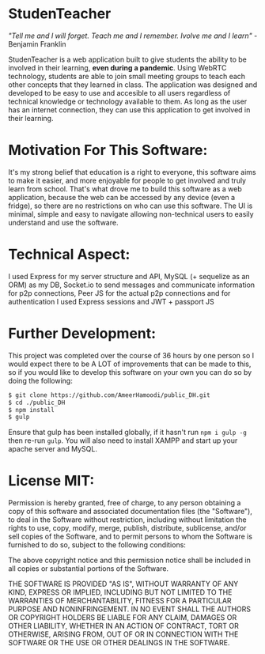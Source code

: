 # StudenTeacher
*"Tell me and I will forget. Teach me and I remember. Ivolve me and I learn"* - Benjamin Franklin

StudenTeacher is a web application built to give students the ability to be involved in their learning, **even during a pandemic**. Using WebRTC technology, students are able to join small meeting groups to teach each other concepts that they learned in class. The application was designed and developed to be easy to use and accesible to all users regardless of technical knowledge or technology available to them. As long as the user has an internet connection, they can use this application to get involved in their learning. 

# Motivation For This Software:
It's my strong belief that education is a right to everyone, this software aims to make it easier, and more enjoyable for people to get involved and truly learn from school. That's what drove me to build this software as a web application, because the web can be accessed by any device (even a fridge), so there are no restrictions on who can use this software. The UI is minimal, simple and easy to navigate allowing non-technical users to easily understand and use the software.

# Technical Aspect:
I used Express for my server structure and API, MySQL (+ sequelize as an ORM) as my DB, Socket.io to send messages and communicate information for p2p connections, Peer JS for the actual p2p connections and for authentication I used Express sessions and JWT + passport JS

# Further Development:
This project was completed over the course of 36 hours by one person so I would expect there to be A LOT of improvements that can be made to this, so if you would like to develop this software on your own you can do so by doing the following:

```bash
$ git clone https://github.com/AmeerHamoodi/public_DH.git
$ cd ./public_DH
$ npm install
$ gulp
```
Ensure that gulp has been installed globally, if it hasn't run `npm i gulp -g` then re-run `gulp`. You will also need to install XAMPP and start up your apache server and MySQL.






# License MIT:

Permission is hereby granted, free of charge, to any person obtaining a copy of this software and associated documentation files (the "Software"), to deal in the Software without restriction, including without limitation the rights to use, copy, modify, merge, publish, distribute, sublicense, and/or sell copies of the Software, and to permit persons to whom the Software is furnished to do so, subject to the following conditions:

The above copyright notice and this permission notice shall be included in all copies or substantial portions of the Software.

THE SOFTWARE IS PROVIDED "AS IS", WITHOUT WARRANTY OF ANY KIND, EXPRESS OR IMPLIED, INCLUDING BUT NOT LIMITED TO THE WARRANTIES OF MERCHANTABILITY, FITNESS FOR A PARTICULAR PURPOSE AND NONINFRINGEMENT. IN NO EVENT SHALL THE AUTHORS OR COPYRIGHT HOLDERS BE LIABLE FOR ANY CLAIM, DAMAGES OR OTHER LIABILITY, WHETHER IN AN ACTION OF CONTRACT, TORT OR OTHERWISE, ARISING FROM, OUT OF OR IN CONNECTION WITH THE SOFTWARE OR THE USE OR OTHER DEALINGS IN THE SOFTWARE.

